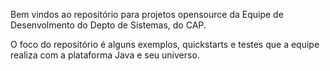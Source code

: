 Bem vindos ao repositório para projetos opensource da Equipe de Desenvolmento do Depto de Sistemas, do CAP.

O foco do repositório é alguns exemplos, quickstarts e testes que a equipe realiza com a plataforma Java e seu universo.
